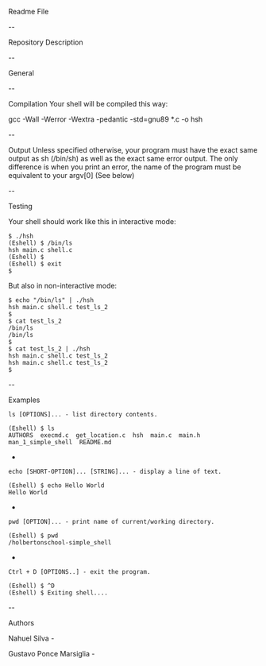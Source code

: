 Readme File

--

Repository Description

--

General


--

Compilation
Your shell will be compiled this way:

gcc -Wall -Werror -Wextra -pedantic -std=gnu89 *.c -o hsh


--

Output
Unless specified otherwise, your program must have the exact same output as sh (/bin/sh) as well as the exact same error output.
The only difference is when you print an error, the name of the program must be equivalent to your argv[0] (See below)


--

Testing

Your shell should work like this in interactive mode:

	$ ./hsh
	(Eshell) $ /bin/ls
	hsh main.c shell.c
	(Eshell) $
	(Eshell) $ exit
	$


But also in non-interactive mode:

	$ echo "/bin/ls" | ./hsh
	hsh main.c shell.c test_ls_2
	$
	$ cat test_ls_2
	/bin/ls
	/bin/ls
	$
	$ cat test_ls_2 | ./hsh
	hsh main.c shell.c test_ls_2
	hsh main.c shell.c test_ls_2
	$


--

Examples

	ls [OPTIONS]... - list directory contents.

	(Eshell) $ ls
	AUTHORS  execmd.c  get_location.c  hsh  main.c  main.h  man_1_simple_shell  README.md

-

	echo [SHORT-OPTION]... [STRING]... - display a line of text.

	(Eshell) $ echo Hello World
	Hello World

-

	pwd [OPTION]... - print name of current/working directory.

	(Eshell) $ pwd
	/holbertonschool-simple_shell

-

	Ctrl + D [OPTIONS..] - exit the program.

	(Eshell) $ ^D
	(Eshell) $ Exiting shell....


--

Authors

Nahuel Silva -

Gustavo Ponce Marsiglia -

